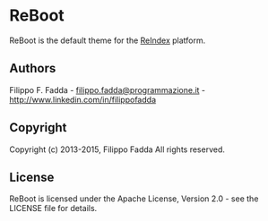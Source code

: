 ReBoot
======
ReBoot is the default theme for the [ReIndex](https://github.com/dedalozzo/reindex) platform.


Authors
-------
Filippo F. Fadda - <filippo.fadda@programmazione.it> - <http://www.linkedin.com/in/filippofadda>


Copyright
---------
Copyright (c) 2013-2015, Filippo Fadda
All rights reserved.


License
-------
ReBoot is licensed under the Apache License, Version 2.0 - see the LICENSE file for details.